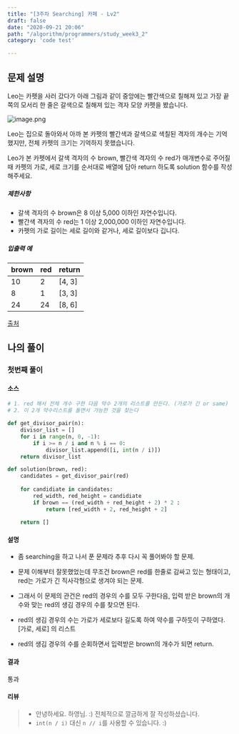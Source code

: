 ```yaml
---
title: "[3주차 Searching] 카페 - Lv2"
draft: false
date: "2020-09-21 20:06"
path: "/algorithm/programmers/study_week3_2"
category: 'code test'

---
```


## 문제 설명

Leo는 카펫을 사러 갔다가 아래 그림과 같이 중앙에는 빨간색으로 칠해져 있고 가장 끝쪽의 모서리 한 줄은 갈색으로 칠해져 있는 격자 모양 카펫을 봤습니다.

![image.png](https://grepp-programmers.s3.amazonaws.com/files/ybm/7c94563a35/2ff27ac9-97d0-43a9-9cf8-a344b8e7912e.png)

Leo는 집으로 돌아와서 아까 본 카펫의 빨간색과 갈색으로 색칠된 격자의 개수는 기억했지만, 전체 카펫의 크기는 기억하지 못했습니다.

Leo가 본 카펫에서 갈색 격자의 수 brown, 빨간색 격자의 수 red가 매개변수로 주어질 때 카펫의 가로, 세로 크기를 순서대로 배열에 담아 return 하도록 solution 함수를 작성해주세요.

##### 제한사항

- 갈색 격자의 수 brown은 8 이상 5,000 이하인 자연수입니다.
- 빨간색 격자의 수 red는 1 이상 2,000,000 이하인 자연수입니다.
- 카펫의 가로 길이는 세로 길이와 같거나, 세로 길이보다 깁니다.

##### 입출력 예

| brown | red  | return |
| ----- | ---- | ------ |
| 10    | 2    | [4, 3] |
| 8     | 1    | [3, 3] |
| 24    | 24   | [8, 6] |

[출처](http://hsin.hr/coci/archive/2010_2011/contest4_tasks.pdf)



## 나의 풀이

### 첫번째 풀이

#### 소스

```python
# 1. red 해서 전체 개수 구한 다음 약수 2개의 리스트를 만든다. (가로가 긴 or same)
# 2. 이 2개 약수리스트를 돌면서 가능한 것을 찾는다

def get_divisor_pair(n):
    divisor_list = []
    for i in range(n, 0, -1):
        if i >= n / i and n % i == 0:
            divisor_list.append([i, int(n / i)])
    return divisor_list

def solution(brown, red):
    candidates = get_divisor_pair(red)
    
    for candidiate in candidates:
        red_width, red_height = candidiate
        if brown == (red_width + red_height + 2) * 2 :
            return [red_width + 2, red_height + 2]
    
    return []
```

#### 설명

- 좀 searching을 하고 나서 푼 문제라 추후 다시 꼭 풀어봐야 할 문제.
- 문제 이해부터 잘못했었는데 무조건 brown은 red를 한줄로 감싸고 있는 형태이고,
  red는 가로가 긴 직사각형으로 생겨야 되는 문제.
- 그래서 이 문제의 관건은 red의 경우의 수를 모두 구한다음, 입력 받은 brown의 개수와 맞는 red의 생김 경우의 수를 찾으면 된다.

- red의 생김 경우의 수는 가로가 세로보다 길도록 하여 약수를 구하듯이 구하였다. [가로, 세로] 의 리스트
- red의 생김 경우의 수를 순회하면서 입력받은 brown의 개수가 되면 return.

#### 결과

통과

#### 리뷰

> - 안녕하세요. 하영님. :)
>   전체적으로 깔금하게 잘 작성하셨습니다.
> - `int(n / i)` 대신 `n // i`를 사용할 수 있습니다. :)